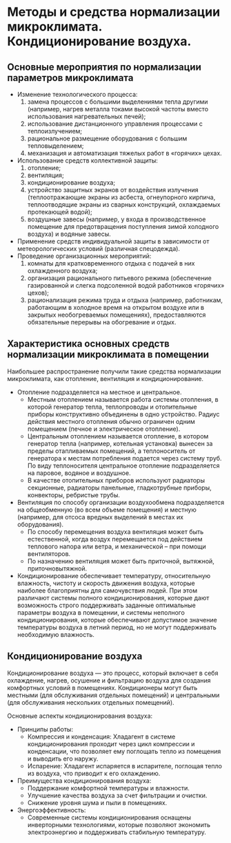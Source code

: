 # Методы и средства нормализации микроклимата. Кондиционирование воздуха.

## Основные мероприятия по нормализации параметров микроклимата

- Изменение технологического процесса: 
  1. замена процессов с большими выделениями тепла другими (например, нагрев
     металла токами высокой частоты вместо использования нагревательных печей);
  2. использование дистанционного управления процессами с теплоизлучением;
  3. рациональное размещение оборудования с большим тепловыделением;
  4. механизация и автоматизация тяжелых работ в «горячих» цехах.
- Использование средств коллективной защиты: 
  1. отопление;
  2. вентиляция;
  3. кондиционирование воздуха;
  4. устройство защитных экранов от воздействия излучения (теплоотражающие
     экраны из асбеста, огнеупорного кирпича, теплоотводящие экраны из сварных
     конструкций, охлаждаемых протекающей водой);
  5. воздушные завесы (например, у входа в производственное помещение для
     предотвращения поступления зимой холодного воздуха) и водяные завесы.
- Применение средств индивидуальной защиты в зависимости от метеорологических
  условий (различная спецодежда).
- Проведение организационных мероприятий:
  1. комнаты для кратковременного отдыха с подачей в них охлажденного воздуха;
  2. организация рационального питьевого режима (обеспечение газированной и
     слегка подсоленной водой работников «горячих» цехов);
  3. рационализация режима труда и отдыха (например, работникам, работающим в
     холодное время на открытом воздухе или в закрытых необогреваемых
     помещениях), предоставляются обязательные перерывы на обогревание и отдых.

## Характеристика основных средств нормализации микроклимата в помещении

Наибольшее распространение получили такие средства нормализации микроклимата,
как отопление, вентиляция и кондиционирование.

- Отопление подразделяется на местное и центральное.
  - Местным отоплением называется работа системы отопления, в которой
    генератор тепла, теплопроводы и отопительные приборы конструктивно
    объединены в одно устройство. Радиус действия местного отопления обычно
    ограничен одним помещением (печное и электрическое отопление).
  - Центральным отоплением называется отопление, в котором генератор тепла
    (например, котельная установка) вынесен за пределы отапливаемых помещений,
    а теплоноситель от генератора к местам потребления подается через систему
    труб. По виду теплоносителя центральное отопление подразделяется на
    паровое, водяное и воздушное.
  - В качестве отопительных приборов используют радиаторы секционные,
    радиаторы панельные, гладкотрубные приборы, конвекторы, ребристые трубы.
- Вентиляция по способу организации воздухообмена подразделяется на
  общеобменную (во всем объеме помещения) и местную (например, для отсоса вредных
  выделений в местах их оборудования).
  - По способу перемещения воздуха вентиляция может быть естественной, когда
    воздух перемещается под действием теплового напора или ветра, и
    механической – при помощи вентиляторов.
  - По назначению вентиляция может быть приточной, вытяжной,
    приточновытяжной.
- Кондиционирование обеспечивает температуру, относительную влажность, чистоту
  и скорость движения воздуха, которые наиболее благоприятны для самочувствия
  людей. При этом различают системы полного кондиционирования, которые дают
  возможность строго поддерживать заданные оптимальные параметры воздуха в
  помещении, и системы неполного кондиционирования, которые обеспечивают
  допустимое значение температуры воздуха в летний период, но не могут
  поддерживать необходимую влажность.

## Кондиционирование воздуха

Кондиционирование воздуха — это процесс, который включает в себя охлаждение,
нагрев, осушение и фильтрацию воздуха для создания комфортных условий в
помещениях. Кондиционеры могут быть местными (для обслуживания отдельных
помещений) и центральными (для обслуживания нескольких отдельных помещений).

Основные аспекты кондиционирования воздуха:

- Принципы работы:
  - Компрессия и конденсация: Хладагент в системе кондиционирования проходит
    через цикл компрессии и конденсации, что позволяет ему поглощать тепло из
    помещения и выводить его наружу.
  - Испарение: Хладагент испаряется в испарителе, поглощая тепло из воздуха,
    что приводит к его охлаждению.
- Преимущества кондиционирования воздуха:
  - Поддержание комфортной температуры и влажности.
  - Улучшение качества воздуха за счет фильтрации и очистки.
  - Снижение уровня шума и пыли в помещениях.
- Энергоэффективность:
  - Современные системы кондиционирования оснащены инверторными технологиями,
    которые позволяют экономить электроэнергию и поддерживать стабильную
    температуру.

